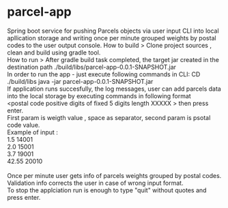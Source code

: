 # parcel-app

Spring boot service for pushing Parcels objects via user input CLI into local apllication storage and writing once per minute grouped weights by postal codes to the user output console.
How to build > Clone project sources , clean and build using gradle tool.<BR/>
How to run > After gradle build task completed, the target jar created in the destination path ./build/libs/parcel-app-0.0.1-SNAPSHOT.jar <BR/>
In order to run the app - just execute following commands in CLI: CD ./build/libs  java -jar parcel-app-0.0.1-SNAPSHOT.jar <BR/>
If application runs succesfully, the log messages, user can add parcels data into the local storage by executing commands in following format <BR/>
<weight as decimal digits XXX.XXX><space><postal code positive digits of fixed 5 digits length XXXXX > then press enter. <BR/>
First param is weigth value , space as separator, second param is psotal code value. <BR/>
Example of input : <BR/>
1.5 14001 <BR/>
2.0 15001 <BR/>
3.7 19001 <BR/>
42.55 20010 <BR/>
<BR/>
Once per minute user gets info of parcels weights grouped by postal codes. <BR/>
Validation info corrects the user in case of wrong input format.<BR/>
To stop the applciation run is enough to type "quit" without quotes and press enter.
